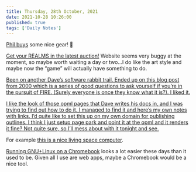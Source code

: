 ```yaml
---
title: Thursday, 28th October, 2021
date: 2021-10-28 10:26:00
published: true
tags: ['Daily Notes']
---
```


[Phil buys](https://youneedastereo.com/#2021-10-26%20Journal) some nice gear! 🤑

[Get your REALMS in the latest auction!](https://gotchiverse.io/) Website seems very buggy at the moment, so maybe worth waiting a day or two…I do like the art style and maybe now the “game” will actually have something to do.

[Been on another Dave’s software rabbit trail. Ended up on this blog post from 2000 which is a series of good questions to ask yourself if you’re in the pursuit of FIRE. (Surely everyone is once they know what it is?). I liked it.](http://scripting.com/davenet/2000/10/19/transcendentalMoney.html)

[I like the look of those opml pages that Dave writes his docs in, and I was trying to find out how to do it. I managed to find it and here’s my own notes with links. I’d quite like to set this up on my own domain for publishing outlines. I think I just setup page park and point it at the opml and it renders it fine? Not quite sure, so I’ll mess about with it tonight and see.](http://my.this.how/thealexjj/testing.opml)

For example [this is a nice living space computer](https://www.hp.com/uk-en/chrome/chromebase-all-in-one-desktop.html).

[Running GNU+Linux on a Chromebook](https://support.google.com/chromebook/answer/9145439) looks a lot easier these days than it used to be. Given all I use are web apps, maybe a Chromebook would be a nice tool.